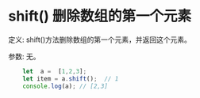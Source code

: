 # shift() 删除数组的第一个元素

定义: shift()方法删除数组的第一个元素，并返回这个元素。

参数: 无。

```js
    let  a =  [1,2,3];
    let item = a.shift();  // 1
    console.log(a); // [2,3]
```